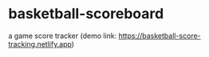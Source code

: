 # basketball-scoreboard
a game score tracker
(demo link: https://basketball-score-tracking.netlify.app)
